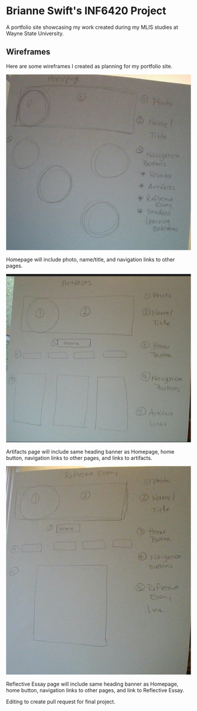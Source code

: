 # Brianne Swift's INF6420 Project

A portfolio site showcasing my work created during my MLIS studies at Wayne State University.

## Wireframes

Here are some wireframes I created as planning for my portfolio site.

![Wireframe of Homepage](Wireframes/Homepage.jpg)

Homepage will include photo, name/title, and navigation links to other pages.

![Wireframe of Artifacts](Wireframes/Artifacts.jpg)

Artifacts page will include same heading banner as Homepage, home button, navigation links to other pages, and links to artifacts.

![Wireframe of Reflective Essay](Wireframes/Reflective%20Essay.jpg)

Reflective Essay page will include same heading banner as Homepage, home button, navigation links to other pages, and link to Reflective Essay.

Editing to create pull request for final project.

